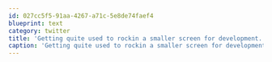 ```yaml
---
id: 027cc5f5-91aa-4267-a71c-5e8de74faef4
blueprint: text
category: twitter
title: 'Getting quite used to rockin a smaller screen for development.  Really enjoying this new laptop'
caption: 'Getting quite used to rockin a smaller screen for development.  Really enjoying this new laptop'
---
```

